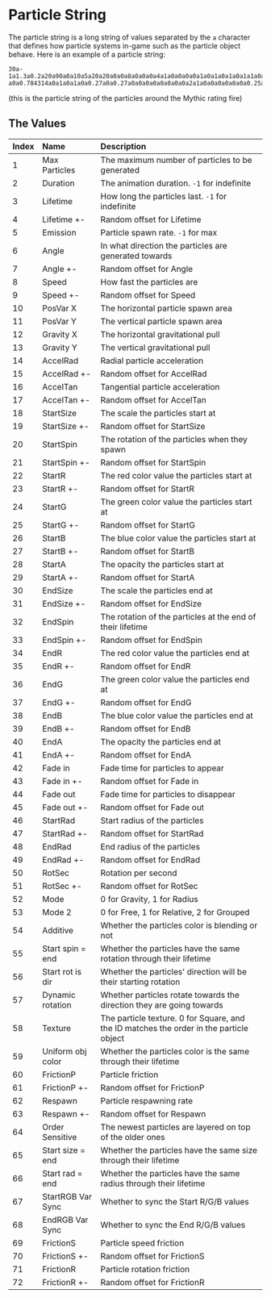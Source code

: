 # Particle String

The particle string is a long string of values separated by the `a` character that defines how particle systems in-game such as the particle object behave. Here is an example of a particle string:

```
30a-1a1.3a0.2a20a90a0a10a5a20a20a0a0a8a0a0a0a4a1a0a0a0a0a1a0a1a0a1a0a1a1a0a0a0 a0a0.784314a0a1a0a1a0a0.27a0a0.27a0a0a0a0a0a0a0a0a2a1a0a0a0a0a0a0a0.25a0a0a0a0a0a0a0a0a0a0a0
```

(this is the particle string of the particles around the Mythic rating fire)

## The Values

| Index | Name                     | Description                                                              |
| :-----| :------------------------| :------------------------------------------------------------------------|
| 1     | Max Particles            | The maximum number of particles to be generated                          |
| 2     | Duration                 | The animation duration. `-1` for indefinite                              |
| 3     | Lifetime                 | How long the particles last. `-1` for indefinite                         |
| 4     | Lifetime +-              | Random offset for Lifetime                                               |
| 5     | Emission                 | Particle spawn rate. `-1` for max                                        |
| 6     | Angle                    | In what direction the particles are generated towards                    |
| 7     | Angle +-                 | Random offset for Angle                                                  |
| 8     | Speed                    | How fast the particles are                                               |
| 9     | Speed +-                 | Random offset for Speed                                                  |
| 10    | PosVar X                 | The horizontal particle spawn area                                       |
| 11    | PosVar Y                 | The vertical particle spawn area                                         |
| 12    | Gravity X                | The horizontal gravitational pull                                        |
| 13    | Gravity Y                | The vertical gravitational pull                                          |
| 14    | AccelRad                 | Radial particle acceleration                                             |
| 15    | AccelRad +-              | Random offset for AccelRad                                               |
| 16    | AccelTan                 | Tangential particle acceleration                                         |
| 17    | AccelTan +-              | Random offset for AccelTan                                               |
| 18    | StartSize                | The scale the particles start at                                         |
| 19    | StartSize +-             | Random offset for StartSize                                              |
| 20    | StartSpin                | The rotation of the particles when they spawn                            |
| 21    | StartSpin +-             | Random offset for StartSpin                                              |
| 22    | StartR                   | The red color value the particles start at                               |
| 23    | StartR +-                | Random offset for StartR                                                 |
| 24    | StartG                   | The green color value the particles start at                             |
| 25    | StartG +-                | Random offset for StartG                                                 |
| 26    | StartB                   | The blue color value the particles start at                              |
| 27    | StartB +-                | Random offset for StartB                                                 |
| 28    | StartA                   | The opacity the particles start at                                       |
| 29    | StartA +-                | Random offset for StartA                                                 |
| 30    | EndSize                  | The scale the particles end at                                           |
| 31    | EndSize +-               | Random offset for EndSize                                                |
| 32    | EndSpin                  | The rotation of the particles at the end of their lifetime               |
| 33    | EndSpin +-               | Random offset for EndSpin                                                |
| 34    | EndR                     | The red color value the particles end at                                 |
| 35    | EndR +-                  | Random offset for EndR                                                   |
| 36    | EndG                     | The green color value the particles end at                               |
| 37    | EndG +-                  | Random offset for EndG                                                   |
| 38    | EndB                     | The blue color value the particles end at                                |
| 39    | EndB +-                  | Random offset for EndB                                                   |
| 40    | EndA                     | The opacity the particles end at                                         |
| 41    | EndA +-                  | Random offset for EndA                                                   |
| 42    | Fade in                  | Fade time for particles to appear                                        |
| 43    | Fade in +-               | Random offset for Fade in                                                |
| 44    | Fade out                 | Fade time for particles to disappear                                     |
| 45    | Fade out +-              | Random offset for Fade out                                               |
| 46    | StartRad                 | Start radius of the particles                                            |
| 47    | StartRad +-              | Random offset for StartRad                                               |
| 48    | EndRad                   | End radius of the particles                                              |
| 49    | EndRad +-                | Random offset for EndRad                                                 |
| 50    | RotSec                   | Rotation per second                                                      |
| 51    | RotSec +-                | Random offset for RotSec                                                 |
| 52    | Mode                     | 0 for Gravity, 1 for Radius                                              |
| 53    | Mode 2                   | 0 for Free, 1 for Relative, 2 for Grouped                                |
| 54    | Additive                 | Whether the particles color is blending or not                           |
| 55    | Start spin = end         | Whether the particles have the same rotation through their lifetime      |
| 56    | Start rot is dir         | Whether the particles' direction will be their starting rotation         |
| 57    | Dynamic rotation         | Whether particles rotate towards the direction they are going towards    |
| 58    | Texture                  | The particle texture. 0 for Square, and the ID matches the order in the particle object |
| 59    | Uniform obj color        | Whether the particles color is the same through their lifetime           |
| 60    | FrictionP                | Particle friction                                                        |
| 61    | FrictionP +-             | Random offset for FrictionP                                              |
| 62    | Respawn                  | Particle respawning rate                                                 |
| 63    | Respawn +-               | Random offset for Respawn                                                |
| 64    | Order Sensitive          | The newest particles are layered on top of the older ones                |
| 65    | Start size = end         | Whether the particles have the same size through their lifetime          |
| 66    | Start rad = end          | Whether the particles have the same radius through their lifetime        |
| 67    | StartRGB Var Sync        | Whether to sync the Start R/G/B values                                   | 
| 68    | EndRGB Var Sync          | Whether to sync the End R/G/B values                                     | 
| 69    | FrictionS                | Particle speed friction                                                  |
| 70    | FrictionS +-             | Random offset for FrictionS                                              |
| 71    | FrictionR                | Particle rotation friction                                               |
| 72    | FrictionR +-             | Random offset for FrictionR                                              |
